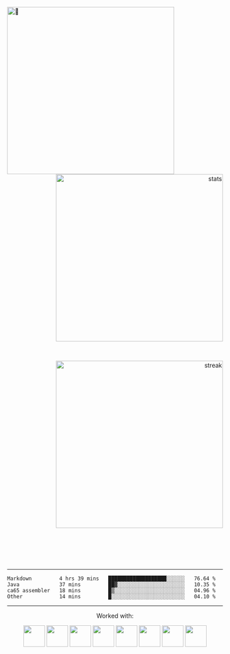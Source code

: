 [<img align="left" alt="🦑" width="390" src="https://metrics.lecoq.io/oyiuu?template=classic&base.activity=0&base.community=0&base.repositories=0&achievements=1&base.indepth=false&base.hireable=false&achievements.threshold=C&achievements.secrets=true&achievements.display=detailed&achievements.limit=0&config.timezone=Europe%2FBerlin">](#)

<br><p align="right">
    <img alt="stats" width="390" src="https://github-readme-stats.vercel.app/api?username=oyiuu&count_private=true&show_icons=true&theme=radical&custom_title=💤&hide_border=true"/>

<br><p align="right">
    <img alt="streak" width="390" src="https://github-readme-streak-stats.herokuapp.com/?user=oyiuu&theme=radical&hide_border=true"/>
</p>

<br><br><br><br>

* * *

<!--START_SECTION:waka-->

```text
Markdown         4 hrs 39 mins   ███████████████████░░░░░░   76.64 %
Java             37 mins         ██▓░░░░░░░░░░░░░░░░░░░░░░   10.35 %
ca65 assembler   18 mins         █▒░░░░░░░░░░░░░░░░░░░░░░░   04.96 %
Other            14 mins         █░░░░░░░░░░░░░░░░░░░░░░░░   04.10 %
```

<!--END_SECTION:waka-->

* * *

<p align="center">Worked with:</p>
<p align="center">

  <img src="https://cdn.jsdelivr.net/gh/devicons/devicon/icons/python/python-original.svg" width="50" height="50"/>
  <img src="https://cdn.jsdelivr.net/gh/devicons/devicon/icons/java/java-original.svg" width="50" height="50"/>
  <img src="https://cdn.jsdelivr.net/gh/devicons/devicon/icons/typescript/typescript-plain.svg" width="50" height="50"/>
  <img src="https://cdn.jsdelivr.net/gh/devicons/devicon/icons/javascript/javascript-plain.svg" width="50" height="50"/>
  <img src="https://cdn.jsdelivr.net/gh/devicons/devicon/icons/c/c-original.svg" width="50" height="50"/>
  <img src="https://cdn.jsdelivr.net/gh/devicons/devicon/icons/go/go-original-wordmark.svg" width="50" height="50"/>
  <img src="https://cdn.jsdelivr.net/gh/devicons/devicon/icons/latex/latex-original.svg" width="50" height="50"/>
  <img src="https://cdn.jsdelivr.net/gh/devicons/devicon/icons/lua/lua-plain.svg" width="50" height="50"/>
</p>
